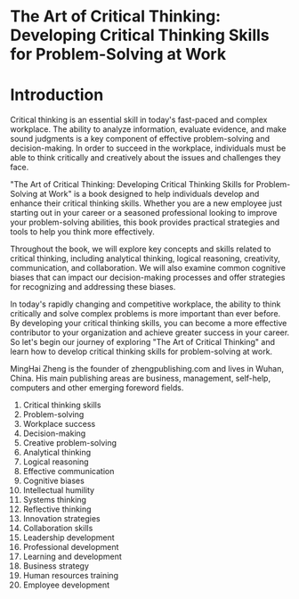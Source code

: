 # The Art of Critical Thinking: Developing Critical Thinking Skills for Problem-Solving at Work

# Introduction

Critical thinking is an essential skill in today's fast-paced and complex workplace. The ability to analyze information, evaluate evidence, and make sound judgments is a key component of effective problem-solving and decision-making. In order to succeed in the workplace, individuals must be able to think critically and creatively about the issues and challenges they face.

"The Art of Critical Thinking: Developing Critical Thinking Skills for Problem-Solving at Work" is a book designed to help individuals develop and enhance their critical thinking skills. Whether you are a new employee just starting out in your career or a seasoned professional looking to improve your problem-solving abilities, this book provides practical strategies and tools to help you think more effectively.

Throughout the book, we will explore key concepts and skills related to critical thinking, including analytical thinking, logical reasoning, creativity, communication, and collaboration. We will also examine common cognitive biases that can impact our decision-making processes and offer strategies for recognizing and addressing these biases.

In today's rapidly changing and competitive workplace, the ability to think critically and solve complex problems is more important than ever before. By developing your critical thinking skills, you can become a more effective contributor to your organization and achieve greater success in your career. So let's begin our journey of exploring "The Art of Critical Thinking" and learn how to develop critical thinking skills for problem-solving at work.

MingHai Zheng is the founder of zhengpublishing.com and lives in Wuhan, China. His main publishing areas are business, management, self-help, computers and other emerging foreword fields.


1. Critical thinking skills
2. Problem-solving
3. Workplace success
4. Decision-making
5. Creative problem-solving
6. Analytical thinking
7. Logical reasoning
8. Effective communication
9. Cognitive biases
10. Intellectual humility
11. Systems thinking
12. Reflective thinking
13. Innovation strategies
14. Collaboration skills
15. Leadership development
16. Professional development
17. Learning and development
18. Business strategy
19. Human resources training
20. Employee development



